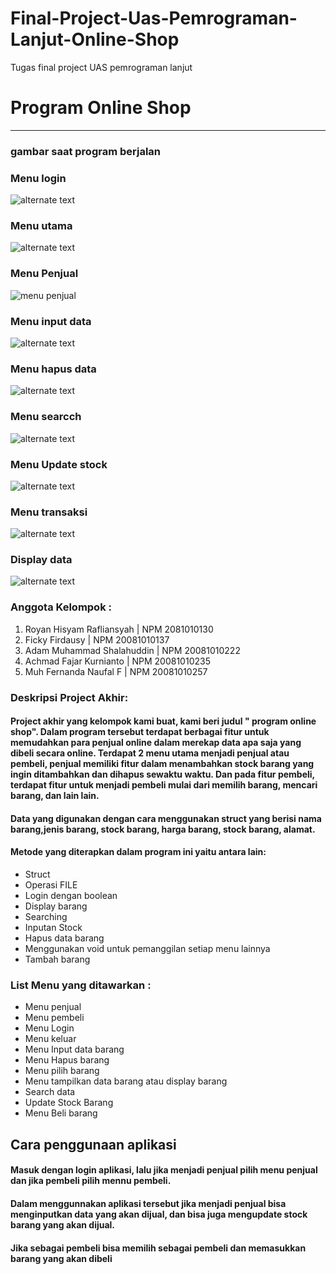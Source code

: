 # Final-Project-Uas-Pemrograman-Lanjut-Online-Shop
Tugas final project UAS pemrograman lanjut
# **Program Online Shop**
___

### gambar saat program berjalan
### Menu login
![alternate text](./login.png)
### Menu utama
![alternate text](./menuutama.png)
### Menu Penjual
![menu penjual](./menupenjual.png)
### Menu input data
![alternate text](./inputdata.png)
### Menu hapus data
![alternate text](./hapusdata.png)
### Menu searcch
![alternate text](./menusearch.png)
### Menu Update stock
![alternate text](./updatestock.png)
### Menu transaksi
![alternate text](./transaksi.png)

### Display data
![alternate text](./displaydata.png)



### Anggota Kelompok : 
1. Royan Hisyam Rafliansyah | NPM 2081010130
2. Ficky Firdausy | NPM 20081010137
3. Adam Muhammad Shalahuddin | NPM 20081010222
4. Achmad Fajar Kurnianto | NPM 20081010235
5. Muh Fernanda Naufal F | NPM 20081010257


### Deskripsi Project Akhir:

#### Project akhir yang kelompok kami buat, kami beri judul " program online shop". Dalam program tersebut terdapat berbagai fitur untuk memudahkan para penjual online dalam merekap data apa saja yang dibeli secara online. Terdapat 2 menu utama menjadi penjual atau pembeli, penjual memiliki fitur dalam menambahkan stock barang yang ingin ditambahkan dan dihapus sewaktu waktu. Dan pada fitur pembeli, terdapat fitur untuk menjadi pembeli mulai dari memilih barang, mencari barang, dan lain lain.

#### Data yang digunakan dengan cara menggunakan struct yang berisi nama barang,jenis barang, stock barang, harga barang, stock barang, alamat. 

#### Metode yang diterapkan dalam program ini yaitu antara lain:
- Struct
- Operasi FILE
- Login dengan boolean
- Display barang
- Searching
- Inputan Stock 
- Hapus data barang
- Menggunakan void untuk pemanggilan setiap menu lainnya
- Tambah barang


### List Menu yang ditawarkan :
- Menu penjual
- Menu pembeli 
- Menu Login
- Menu keluar
- Menu Input data barang
- Menu Hapus barang
- Menu pilih barang
- Menu tampilkan data barang atau display barang
- Search data
- Update Stock Barang
- Menu Beli barang

## Cara penggunaan aplikasi

#### Masuk dengan login aplikasi, lalu jika menjadi penjual pilih menu penjual dan jika pembeli pilih mennu pembeli. 
#### Dalam menggunnakan aplikasi tersebut jika menjadi penjual bisa menginputkan data yang akan dijual, dan bisa juga mengupdate stock barang yang akan dijual. 
#### Jika sebagai pembeli bisa memilih sebagai pembeli dan memasukkan barang yang akan dibeli

